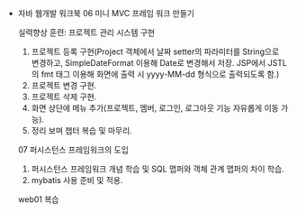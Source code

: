 - 자바 웹개발 워크북
  06 미니 MVC 프레임 워크 만들기

  실력향상 훈련: 프로젝트 관리 시스템 구현

  1. 프로젝트 등록 구현(Project 객체에서 날짜 setter의 파라미터를 String으로 변경하고, SimpleDateFormat 이용해 Date로 변경해서 저장. JSP에서 JSTL의 fmt 태그 이용해 화면에 출력 시 yyyy-MM-dd 형식으로 출력되도록 함.)
  2. 프로젝트 변경 구현.
  3. 프로젝트 삭제 구현.
  4. 화면 상단에 메뉴 추가(프로젝트, 멤버, 로그인, 로그아웃 기능 자유롭게 이동 가능).
  5. 정리 보며 챕터 복습 및 마무리.

  07 퍼시스턴스 프레임워크의 도입

  1.  퍼시스턴스 프레임워크 개념 학습 및 SQL 맵퍼와 객체 관계 맵퍼의 차이 학습.
  2.  mybatis 사용 준비 및 적용.

  web01 복습
